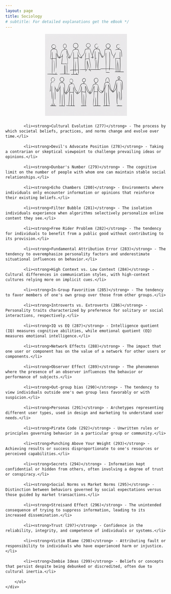 ```yaml
---
layout: page
title: Sociology
# subtitle: For detailed explanations get the eBook */ 
---
```


<style>
    .center-content {
        text-align: center; /* Center align the content */
    }

    .content-container {
        margin-top: 20px; /* Add space between the image and the text */
        text-align: left; /* Align text to the left */
    }

    .content-container ol {
        padding-left: 0; /* Remove default padding for the list */
    }

    .content-container li {
        margin-bottom: 10px; /* Adjust the margin between list items */
    }
</style>

<div class="center-content">
    <img src="/img/galleryImages/Sociology.png" width="256" height="256" alt="Sociology Image">
    <div class="content-container">
        <ol>
    
            <li><strong>Cultural Evolution (277)</strong> - The process by which societal beliefs, practices, and norms change and evolve over time.</li>
        
            <li><strong>Devil's Advocate Position (278)</strong> - Taking a contrarian or skeptical viewpoint to challenge prevailing ideas or opinions.</li>
        
            <li><strong>Dunbar's Number (279)</strong> - The cognitive limit on the number of people with whom one can maintain stable social relationships.</li>
        
            <li><strong>Echo Chambers (280)</strong> - Environments where individuals only encounter information or opinions that reinforce their existing beliefs.</li>
        
            <li><strong>Filter Bubble (281)</strong> - The isolation individuals experience when algorithms selectively personalize online content they see.</li>
        
            <li><strong>Free Rider Problem (282)</strong> - The tendency for individuals to benefit from a public good without contributing to its provision.</li>
        
            <li><strong>Fundamental Attribution Error (283)</strong> - The tendency to overemphasize personality factors and underestimate situational influences on behavior.</li>
        
            <li><strong>High Context vs. Low Context (284)</strong> - Cultural differences in communication styles, with high-context cultures relying more on implicit cues.</li>
        
            <li><strong>In-Group Favoritism (285)</strong> - The tendency to favor members of one's own group over those from other groups.</li>
        
            <li><strong>Introverts vs. Extroverts (286)</strong> - Personality traits characterized by preference for solitary or social interactions, respectively.</li>
        
            <li><strong>IQ vs EQ (287)</strong> - Intelligence quotient (IQ) measures cognitive abilities, while emotional quotient (EQ) measures emotional intelligence.</li>
        
            <li><strong>Network Effects (288)</strong> - The impact that one user or component has on the value of a network for other users or components.</li>
        
            <li><strong>Observer Effect (289)</strong> - The phenomenon where the presence of an observer influences the behavior or performance of subjects.</li>
        
            <li><strong>Out-group bias (290)</strong> - The tendency to view individuals outside one's own group less favorably or with suspicion.</li>
        
            <li><strong>Personas (291)</strong> - Archetypes representing different user types, used in design and marketing to understand user needs.</li>
        
            <li><strong>Pirate Code (292)</strong> - Unwritten rules or principles governing behavior in a particular group or community.</li>
        
            <li><strong>Punching Above Your Weight (293)</strong> - Achieving results or success disproportionate to one's resources or perceived capabilities.</li>
        
            <li><strong>Secrets (294)</strong> - Information kept confidential or hidden from others, often involving a degree of trust or conspiracy.</li>
        
            <li><strong>Social Norms vs Market Norms (295)</strong> - Distinction between behaviors governed by social expectations versus those guided by market transactions.</li>
        
            <li><strong>Streisand Effect (296)</strong> - The unintended consequence of trying to suppress information, leading to its increased dissemination.</li>
        
            <li><strong>Trust (297)</strong> - Confidence in the reliability, integrity, and competence of individuals or systems.</li>
        
            <li><strong>Victim Blame (298)</strong> - Attributing fault or responsibility to individuals who have experienced harm or injustice.</li>
        
            <li><strong>Zombie Ideas (299)</strong> - Beliefs or concepts that persist despite being debunked or discredited, often due to cultural inertia.</li>
        
        </ol>
    </div>
</div>
    